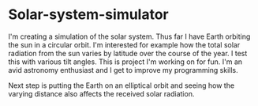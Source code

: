 # Solar-system-simulator
I'm creating a simulation of the solar system. Thus far I have Earth orbiting the sun in a circular orbit. I'm interested for example how the total solar radiation from the sun varies by latitude over the course of the year. I test this with various tilt angles. This is project I'm working on for fun. I'm an avid astronomy enthusiast and I get to improve my programming skills.

Next step is putting the Earth on an elliptical orbit and seeing how the varying distance also affects the received solar radiation.
